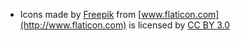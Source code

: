 - Icons made by [Freepik](http://www.freepik.com) from [www.flaticon.com](http://www.flaticon.com) is licensed by [CC BY 3.0](http://creativecommons.org/licenses/by/3.0)